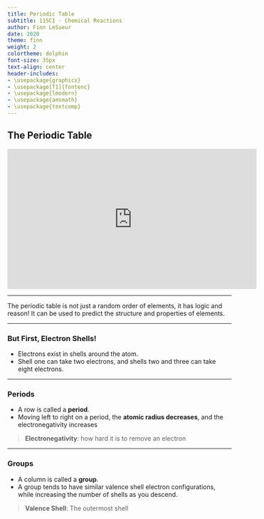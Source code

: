```yaml
---
title: Periodic Table
subtitle: 11SCI - Chemical Reactions
author: Finn LeSueur
date: 2020
theme: finn
weight: 2
colortheme: dolphin
font-size: 35px
text-align: center
header-includes:
- \usepackage{graphicx}
- \usepackage[T1]{fontenc}
- \usepackage{lmodern}
- \usepackage{amsmath}
- \usepackage{textcomp}
---
```


## The Periodic Table

<iframe width="560" height="315" src="https://www.youtube.com/embed/fPnwBITSmgU" frameborder="0" allow="accelerometer; autoplay; encrypted-media; gyroscope; picture-in-picture" allowfullscreen></iframe>

---

The periodic table is not just a random order of elements, it has logic and reason! It can be used to predict the structure and properties of elements.

---

### But First, Electron Shells!

- Electrons exist in shells around the atom.
- Shell one can take two electrons, and shells two and three can take eight electrons.

---

### Periods

- A row is called a __period__.
- Moving left to right on a period, the __atomic radius decreases__, and the electronegativity increases 

> __Electronegativity__: how hard it is to remove an electron

---

### Groups

- A column is called a __group__.
- A group tends to have similar valence shell electron configurations, while increasing the number of shells as you descend.

> __Valence Shell__: The outermost shell
